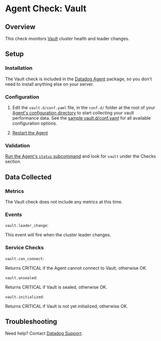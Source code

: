 # Agent Check: Vault
## Overview

This check monitors [Vault][1] cluster health and leader changes.

## Setup

### Installation

The Vault check is included in the [Datadog Agent][2] package, so you don't need to install anything else on your server.

### Configuration

1. Edit the `vault.d/conf.yaml` file, in the `conf.d/` folder at the root of your [Agent's configuration directory][3] to start collecting your vault performance data.
  See the [sample vault.d/conf.yaml][4] for all available configuration options.

2. [Restart the Agent][5]

### Validation

[Run the Agent's `status` subcommand][6] and look for `vault` under the Checks section.

## Data Collected
### Metrics

The Vault check does not include any metrics at this time.

### Events

`vault.leader_change`:

This event will fire when the cluster leader changes.

### Service Checks

`vault.can_connect`:

Returns CRITICAL if the Agent cannot connect to Vault, otherwise OK.

`vault.unsealed`:

Returns CRITICAL if Vault is sealed, otherwise OK.

`vault.initialized`:

Returns CRITICAL if Vault is not yet initialized, otherwise OK.

## Troubleshooting

Need help? Contact [Datadog Support][7].

[1]: https://www.vaultproject.io
[2]: https://app.datadoghq.com/account/settings#agent
[3]: https://docs.datadoghq.com/agent/faq/agent-configuration-files/#agent-configuration-directory
[4]: https://github.com/DataDog/integrations-core/blob/master/vault/datadog_checks/vault/data/conf.yaml.example
[5]: https://docs.datadoghq.com/agent/faq/agent-commands/#start-stop-restart-the-agent
[6]: https://docs.datadoghq.com/agent/faq/agent-commands/#agent-status-and-information
[7]: https://docs.datadoghq.com/help
